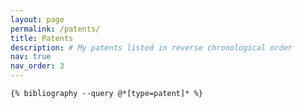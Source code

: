 ```yaml
---
layout: page
permalink: /patents/
title: Patents
description: # My patents listed in reverse chronological order
nav: true
nav_order: 3
---
```


<!-- _pages/patents.md -->

<div class="publications">

    {% bibliography --query @*[type=patent]* %}

</div>
